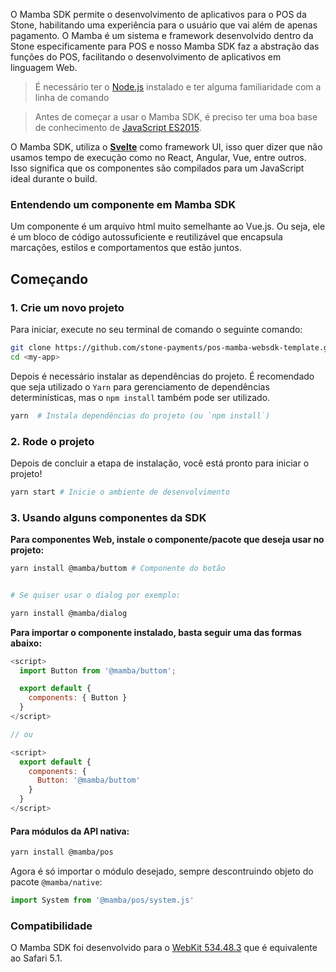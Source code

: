 <!--
  @title: Introdução
  @description: Test
-->

O Mamba SDK permite o desenvolvimento de aplicativos para o POS da Stone, habilitando uma experiência para o usuário que vai além de apenas pagamento. O Mamba é um sistema e framework desenvolvido dentro da Stone especificamente para POS e nosso Mamba SDK faz a abstração das funções do POS, facilitando o desenvolvimento de aplicativos em linguagem Web.

> É necessário ter o [Node.js](https://nodejs.org/en/) instalado e ter alguma familiaridade com a linha de comando

> Antes de começar a usar o Mamba SDK, é preciso ter uma boa base de conhecimento de [JavaScript ES2015](http://babeljs.io/docs/learn-es2015/).

O Mamba SDK, utiliza o <span style="color:#a03636">**[Svelte](https://svelte.technology/guide)**</span> como framework UI, isso quer dizer que não usamos tempo de execução como no React, Angular, Vue, entre outros. Isso significa que os componentes são compilados para um JavaScript ideal durante o build.

### Entendendo um componente em Mamba SDK

Um componente é um arquivo html muito semelhante ao Vue.js. Ou seja, ele é um bloco de código autossuficiente e reutilizável que encapsula marcações, estilos e comportamentos que estão juntos.


## Começando

### 1. Crie um novo projeto

Para iniciar, execute no seu terminal de comando o seguinte comando:
```bash
git clone https://github.com/stone-payments/pos-mamba-websdk-template.git <my-app>
cd <my-app>
```
Depois é necessário instalar as dependências do projeto. É recomendado que seja utilizado o `Yarn` para gerenciamento de dependências determinísticas, mas o `npm install` também pode ser utilizado.

```bash
yarn  # Instala dependências do projeto (ou `npm install`)
```

### 2. Rode o projeto

Depois de concluir a etapa de instalação, você está pronto para iniciar o projeto!

```bash
yarn start # Inicie o ambiente de desenvolvimento
```

### 3. Usando alguns componentes da SDK

**Para componentes Web, instale o componente/pacote que deseja usar no projeto:**

```bash
yarn install @mamba/buttom # Componente do botão


# Se quiser usar o dialog por exemplo:

yarn install @mamba/dialog
```



**Para importar o componente instalado, basta seguir uma das formas abaixo:**

```js
<script>
  import Button from '@mamba/buttom';

  export default {
    components: { Button }
  }
</script>

// ou 

<script>
  export default {
    components: {
      Button: '@mamba/buttom'
    }
  }
</script>
```

#### Para módulos da API nativa:

```bash
yarn install @mamba/pos
```

Agora é só importar o módulo desejado, sempre descontruindo objeto do pacote `@mamba/native`:

```js
import System from '@mamba/pos/system.js'
```

### Compatibilidade

O Mamba SDK foi desenvolvido para o [WebKit 534.48.3](https://developers.whatismybrowser.com/useragents/explore/layout_engine_name/webkit/1785) que é equivalente ao Safari 5.1.
